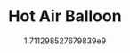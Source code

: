 ---
title: "Hot Air Balloon"
date: 1711298527.679839
image: "img/balloon-4.jpeg"
description: "Hand Beaded Hot-Air Balloon. Color change LED with remote"
draft: true
---